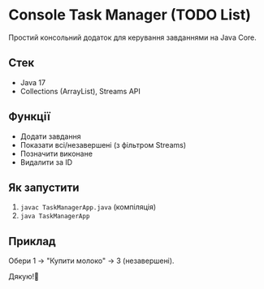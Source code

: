 # Console Task Manager (TODO List)

Простий консольний додаток для керування завданнями на Java Core.

## Стек
- Java 17
- Collections (ArrayList), Streams API

## Функції
- Додати завдання
- Показати всі/незавершені (з фільтром Streams)
- Позначити виконане
- Видалити за ID

## Як запустити
1. `javac TaskManagerApp.java` (компіляція)
2. `java TaskManagerApp`

## Приклад
Обери 1 → "Купити молоко" → 3 (незавершені).

Дякую!🚀
